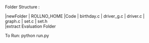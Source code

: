 Folder Structure :

|newFolder
        | ROLLNO_HOME
                    |Code
                        | birthday.c
                        | driver_g.c
                        | driver.c
                        | graph.c
                        | set.c
                        | set.h                        
        |extract Evaluation Folder

To Run:
      python run.py

